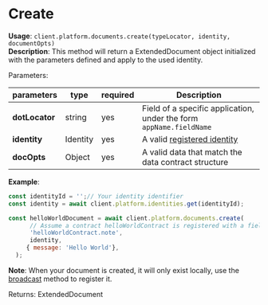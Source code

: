 # Create

**Usage**: `client.platform.documents.create(typeLocator, identity, documentOpts)`  
**Description**: This method will return a ExtendedDocument object initialized with the parameters defined and apply to the used identity. 

Parameters: 

| parameters     | type     | required | Description                                                                                     |
| -------------- | -------- | -------- | ----------------------------------------------------------------------------------------------- |
| **dotLocator** | string   | yes      | Field of a specific application, under the form `appName.fieldName`                             |
| **identity**   | Identity | yes      | A valid [registered identity](../identities/register.md) |
| **docOpts**    | Object   | yes      | A valid data that match the data contract structure                                             |

**Example**: 

```js
const identityId = '';// Your identity identifier
const identity = await client.platform.identities.get(identityId);

const helloWorldDocument = await client.platform.documents.create(
      // Assume a contract helloWorldContract is registered with a field note
      'helloWorldContract.note',
      identity,
     { message: 'Hello World'},
  );
```

**Note**: When your document is created, it will only exist locally, use the [broadcast](../documents/broadcast.md) method to register it.  

Returns: ExtendedDocument